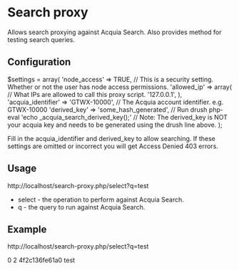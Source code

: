 Search proxy
======

Allows search proxying against Acquia Search. Also provides method for
testing search queries.


Configuration
-------------

$settings = array(
  'node_access' => TRUE, // This is a security setting. Whether or not the user has node access permissions.
  'allowed_ip' => array( // What IPs are allowed to call this proxy script.
    '127.0.0.1',
  ),
  'acquia_identifier' => 'GTWX-10000', // The Acquia account identifier. e.g. GTWX-10000
  'derived_key' => 'some_hash_generated', // Run drush php-eval 'echo _acquia_search_derived_key();'
  // Note: The derived_key is NOT your acquia key and needs to be generated using the drush line above.
);

Fill in the acquia_identifier and derived_key to allow searching. If these settings are omitted or incorrect
you will get Access Denied 403 errors.

Usage
-----

http://localhost/search-proxy.php/select?q=test

* select - the operation to perform against Acquia Search.
* q - the query to run against Acquia Search.


Example
-------

http://localhost/search-proxy.php/select?q=test
    
<response>
  <lst name="responseHeader">
    <int name="status">0</int>
    <int name="QTime">2</int>
    <lst name="params">
      <str name="request_id">4f2c136fe61a0</str>
      <str name="q">test</str>
    </lst>
  </lst>
  <result name="response" numFound="0" start="0"/>
  <lst name="highlighting"/>
</response>
